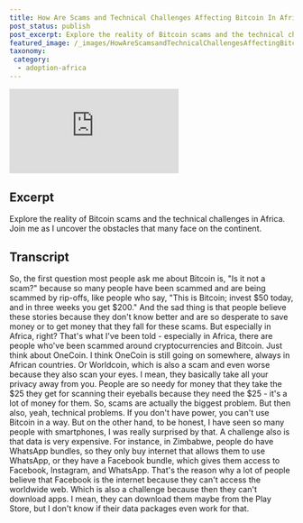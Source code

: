 ```yaml
---
title: How Are Scams and Technical Challenges Affecting Bitcoin In Africa?
post_status: publish
post_excerpt: Explore the reality of Bitcoin scams and the technical challenges in Africa.
featured_image: /_images/HowAreScamsandTechnicalChallengesAffectingBitcoinInAfrica.jpg
taxonomy:
 category:
  - adoption-africa
---
```


<iframe src="https://player.vimeo.com/video/1021343091?badge=0&amp;autopause=0&amp;player_id=0&amp;app_id=58479" frameborder="0" allow="autoplay; fullscreen; picture-in-picture; clipboard-write; encrypted-media" title="How Are Scams and Technical Challenges Affecting Bitcoin In Africa?"></iframe>

<div style="margin-bottom:30px;"></div>

## Excerpt

Explore the reality of Bitcoin scams and the technical challenges in Africa. Join me as I uncover the obstacles that many face on the continent.

## Transcript

So, the first question most people ask me about Bitcoin is, "Is it not a scam?" because so many people have been scammed and are being scammed by rip-offs, like people who say, "This is Bitcoin; invest $50 today, and in three weeks you get $200." And the sad thing is that people believe these stories because they don't know better and are so desperate to save money or to get money that they fall for these scams. But especially in Africa, right? That's what I've been told - especially in Africa, there are people who've been scammed around cryptocurrencies and Bitcoin. Just think about OneCoin. I think OneCoin is still going on somewhere, always in African countries. Or Worldcoin, which is also a scam and even worse because they also scan your eyes. I mean, they basically take all your privacy away from you. People are so needy for money that they take the $25 they get for scanning their eyeballs because they need the $25 - it's a lot of money for them. So, scams are actually the biggest problem. But then also, yeah, technical problems. If you don't have power, you can't use Bitcoin in a way. But on the other hand, to be honest, I have seen so many people with smartphones, I was really surprised by that. A challenge also is that data is very expensive. For instance, in Zimbabwe, people do have WhatsApp bundles, so they only buy internet that allows them to use WhatsApp, or they have a Facebook bundle, which gives them access to Facebook, Instagram, and WhatsApp. That's the reason why a lot of people believe that Facebook is the internet because they can't access the worldwide web. Which is also a challenge because then they can't download apps. I mean, they can download them maybe from the Play Store, but I don't know if their data packages even work for that.